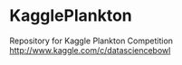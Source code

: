 KagglePlankton
==============

Repository for Kaggle Plankton Competition http://www.kaggle.com/c/datasciencebowl
